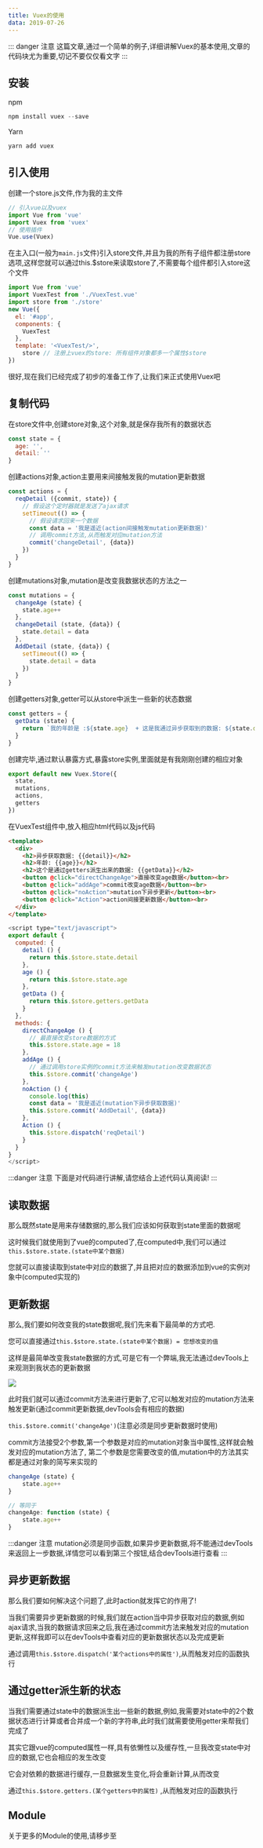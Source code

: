 ```yaml
---
title: Vuex的使用
data: 2019-07-26
---
```


::: danger 注意 
这篇文章,通过一个简单的例子,详细讲解Vuex的基本使用,文章的代码块尤为重要,切记不要仅仅看文字
:::

## 安装 ##

npm
```js
npm install vuex --save
```

Yarn
```js
yarn add vuex
```

## 引入使用 ##
创建一个store.js文件,作为我的主文件
```js
// 引入vue以及vuex
import Vue from 'vue'
import Vuex from 'vuex'
// 使用插件
Vue.use(Vuex)
```

在主入口(一般为`main.js`文件)引入store文件,并且为我的所有子组件都注册store选项,这样您就可以通过this.$store来读取store了,不需要每个组件都引入store这个文件
```js
import Vue from 'vue'
import VuexTest from './VuexTest.vue'
import store from './store'
new Vue({
  el: '#app',
  components: {
    VuexTest
  },
  template: '<VuexTest/>',
    store // 注册上vuex的store: 所有组件对象都多一个属性$store
})
```

很好,现在我们已经完成了初步的准备工作了,让我们来正式使用Vuex吧


## 复制代码 ##
在store文件中,创建store对象,这个对象,就是保存我所有的数据状态
```js
const state = {
  age: '',
  detail: ''
}
```

创建actions对象,action主要用来间接触发我的mutation更新数据
```js
const actions = {
  reqDetail ({commit, state}) {
    // 假设这个定时器就是发送了ajax请求
    setTimeout(() => {
      // 假设请求回来一个数据
      const data = '我是遥近(action间接触发mutation更新数据)'
	  // 调用commit方法,从而触发对应mutation方法
      commit('changeDetail', {data})
    })
  }
}
```

创建mutations对象,mutation是改变我数据状态的方法之一
```js
const mutations = {
  changeAge (state) {
    state.age++
  },
  changeDetail (state, {data}) {
    state.detail = data
  },
  AddDetail (state, {data}) {
    setTimeout(() => {
      state.detail = data
    })
  }
}
```

创建getters对象,getter可以从store中派生一些新的状态数据
```js
const getters = {
  getData (state) {
    return `我的年龄是 :${state.age}  + 这是我通过异步获取到的数据: ${state.detail}`
  }
}
```

创建完毕,通过默认暴露方式,暴露store实例,里面就是有我刚刚创建的相应对象
```js
export default new Vuex.Store({
  state,
  mutations,
  actions,
  getters
})
```

在VuexTest组件中,放入相应html代码以及js代码
```html
<template>
  <div>
    <h2>异步获取数据: {{detail}}</h2>
    <h2>年龄: {{age}}</h2>
    <h2>这个是通过getters派生出来的数据: {{getData}}</h2>
    <button @click="directChangeAge">直接改变age数据</button><br>
    <button @click="addAge">commit改变age数据</button><br>
    <button @click="noAction">mutation下异步更新</button><br>
    <button @click="Action">action间接更新数据</button><br>
  </div>
</template>
```

```js
<script type="text/javascript">
export default {
  computed: {
    detail () {
      return this.$store.state.detail
    },
    age () {
      return this.$store.state.age
    },
    getData () {
      return this.$store.getters.getData
    }
  },
  methods: {
    directChangeAge () {
      // 最直接改变store数据的方式
      this.$store.state.age = 18
    },
    addAge () {
      // 通过调用store实例的commit方法来触发mutation改变数据状态
      this.$store.commit('changeAge')
    },
    noAction () {
      console.log(this)
      const data = '我是遥近(mutation下异步获取数据)'
      this.$store.commit('AddDetail', {data})
    },
    Action () {
      this.$store.dispatch('reqDetail')
    }
  }
}
</script>
```

:::danger 注意
下面是对代码进行讲解,请您结合上述代码认真阅读!
:::



## 读取数据 ##
那么既然state是用来存储数据的,那么我们应该如何获取到state里面的数据呢

这时候我们就使用到了vue的computed了,在computed中,我们可以通过`this.$store.state.(state中某个数据)`

您就可以直接读取到state中对应的数据了,并且把对应的数据添加到vue的实例对象中(computed实现的)

## 更新数据 ##
那么,我们要如何改变我的state数据呢,我们先来看下最简单的方式吧.

您可以直接通过`this.$store.state.(state中某个数据) = 您想改变的值`

这样是最简单改变我state数据的方式,可是它有一个弊端,我无法通过devTools上来观测到我状态的更新数据

<img src='/article/vue/devTools1.png'>


此时我们就可以通过commit方法来进行更新了,它可以触发对应的mutation方法来触发更新(通过commit更新数据,devTools会有相应的数据)

`this.$store.commit('changeAge')`(注意必须是同步更新数据时使用)

commit方法接受2个参数,第一个参数是对应的mutation对象当中属性,这样就会触发对应的mutation方法了,
第二个参数是您需要改变的值,mutation中的方法其实都是通过对象的简写来实现的

```js
changeAge (state) {
    state.age++
}

// 等同于
changeAge: function (state) {
	state.age++
}
```

:::danger 注意
mutation必须是同步函数,如果异步更新数据,将不能通过devTools来返回上一步数据,详情您可以看到第三个按钮,结合devTools进行查看
:::

## 异步更新数据 ##
那么我们要如何解决这个问题了,此时action就发挥它的作用了!

当我们需要异步更新数据的时候,我们就在action当中异步获取对应的数据,例如ajax请求,当我的数据请求回来之后,我在通过commit方法来触发对应的mutation更新,这样我即可以在devTools中查看对应的更新数据状态以及完成更新

通过调用`this.$store.dispatch('某个actions中的属性')`,从而触发对应的函数执行

## 通过getter派生新的状态 ##

当我们需要通过state中的数据派生出一些新的数据,例如,我需要对state中的2个数据状态进行计算或者合并成一个新的字符串,此时我们就需要使用getter来帮我们完成了

其实它跟vue的computed属性一样,具有依懒性以及缓存性,一旦我改变state中对应的数据,它也会相应的发生改变

它会对依赖的数据进行缓存,一旦数据发生变化,将会重新计算,从而改变

通过`this.$store.getters.(某个getters中的属性)` ,从而触发对应的函数执行

## Module ##

关于更多的Module的使用,请移步至












